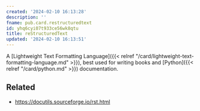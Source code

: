 ```yaml
---
created: '2024-02-10 16:13:28'
description: ''
fname: pub.card.restructuredtext
id: yhq6cyi07t933ce56wk8qtu
title: reStructuredText
updated: '2024-02-10 16:13:51'
---
```


A [Lightweight Text Formatting Language]({{< relref "/card/lightweight-text-formatting-language.md" >}}), best used for writing books and [Python]({{< relref "/card/python.md" >}}) documentation.

## Related

- <https://docutils.sourceforge.io/rst.html>